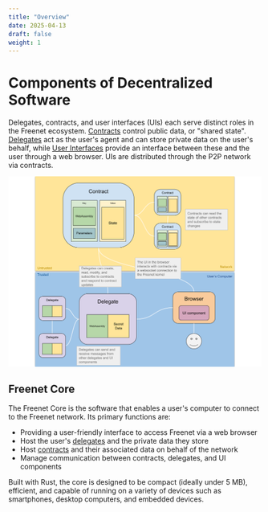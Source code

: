 ```yaml
---
title: "Overview"
date: 2025-04-13
draft: false
weight: 1
---
```



# Components of Decentralized Software

Delegates, contracts, and user interfaces (UIs) each serve distinct roles in the
Freenet ecosystem. [Contracts](contracts.md) control public data, or "shared
state". [Delegates](delegates.md) act as the user's agent and can store private
data on the user's behalf, while [User Interfaces](ui.md) provide an interface
between these and the user through a web browser. UIs are distributed through
the P2P network via contracts.

![Architectural Primitives Diagram](components.svg)

## Freenet Core

The Freenet Core is the software that enables a user's computer to connect to
the Freenet network. Its primary functions are:

- Providing a user-friendly interface to access Freenet via a web browser
- Host the user's [delegates](delegates.md) and the private data they store
- Host [contracts](contracts.md) and their associated data on behalf of the
  network
- Manage communication between contracts, delegates, and UI components

Built with Rust, the core is designed to be compact (ideally under 5 MB),
efficient, and capable of running on a variety of devices such as smartphones,
desktop computers, and embedded devices.
